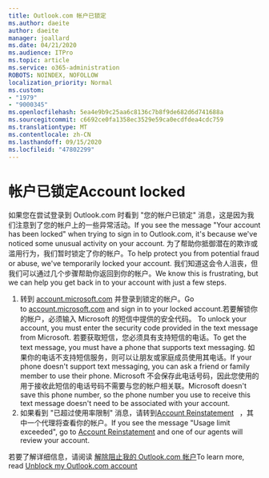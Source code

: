 ```yaml
---
title: Outlook.com 帐户已锁定
ms.author: daeite
author: daeite
manager: joallard
ms.date: 04/21/2020
ms.audience: ITPro
ms.topic: article
ms.service: o365-administration
ROBOTS: NOINDEX, NOFOLLOW
localization_priority: Normal
ms.custom:
- "1979"
- "9000345"
ms.openlocfilehash: 5ea4e9b9c25aa6c8136c7b8f9de682d6d741688a
ms.sourcegitcommit: c6692ce0fa1358ec3529e59ca0ecdfdea4cdc759
ms.translationtype: MT
ms.contentlocale: zh-CN
ms.lasthandoff: 09/15/2020
ms.locfileid: "47802299"
---
```

# <a name="account-locked"></a><span data-ttu-id="09255-102">帐户已锁定</span><span class="sxs-lookup"><span data-stu-id="09255-102">Account locked</span></span>

<span data-ttu-id="09255-103">如果您在尝试登录到 Outlook.com 时看到 "您的帐户已锁定" 消息，这是因为我们注意到了您的帐户上的一些异常活动。</span><span class="sxs-lookup"><span data-stu-id="09255-103">If you see the message "Your account has been locked" when trying to sign in to Outlook.com, it's because we've noticed some unusual activity on your account.</span></span> <span data-ttu-id="09255-104">为了帮助你抵御潜在的欺诈或滥用行为，我们暂时锁定了你的帐户。</span><span class="sxs-lookup"><span data-stu-id="09255-104">To help protect you from potential fraud or abuse, we've temporarily locked your account.</span></span> <span data-ttu-id="09255-105">我们知道这会令人沮丧，但我们可以通过几个步骤帮助你返回到你的帐户。</span><span class="sxs-lookup"><span data-stu-id="09255-105">We know this is frustrating, but we can help you get back in to your account with just a few steps.</span></span>

1. <span data-ttu-id="09255-106">转到 [account.microsoft.com](https://go.microsoft.com/fwlink/?linkid=2090484) 并登录到锁定的帐户。</span><span class="sxs-lookup"><span data-stu-id="09255-106">Go to [account.microsoft.com](https://go.microsoft.com/fwlink/?linkid=2090484) and sign in to your locked account.</span></span><span data-ttu-id="09255-107">若要解锁你的帐户，必须输入 Microsoft 的短信中提供的安全代码。</span><span class="sxs-lookup"><span data-stu-id="09255-107"> To unlock your account, you must enter the security code provided in the text message from Microsoft.</span></span> <span data-ttu-id="09255-108">若要获取短信，您必须具有支持短信的电话。</span><span class="sxs-lookup"><span data-stu-id="09255-108">To get the text message, you must have a phone that supports text messaging.</span></span> <span data-ttu-id="09255-109">如果你的电话不支持短信服务，则可以让朋友或家庭成员使用其电话。</span><span class="sxs-lookup"><span data-stu-id="09255-109">If your phone doesn't support text messaging, you can ask a friend or family member to use their phone.</span></span> <span data-ttu-id="09255-110">Microsoft 不会保存此电话号码，因此您使用的用于接收此短信的电话号码不需要与您的帐户相关联。</span><span class="sxs-lookup"><span data-stu-id="09255-110">Microsoft doesn't save this phone number, so the phone number you use to receive this text message doesn't need to be associated with your account.</span></span>
2. <span data-ttu-id="09255-111">如果看到 "已超过使用率限制" 消息，请转到[Account Reinstatement](https://go.microsoft.com/fwlink/?linkid=2090483)   ，其中一个代理将查看你的帐户。</span><span class="sxs-lookup"><span data-stu-id="09255-111">If you see the message "Usage limit exceeded", go to [Account Reinstatement](https://go.microsoft.com/fwlink/?linkid=2090483) and one of our agents will review your account.</span></span>

<span data-ttu-id="09255-112">若要了解详细信息，请阅读 [解除阻止我的 Outlook.com 帐户](https://support.office.com/article/f4ad2701-d166-4d8b-8a6a-9af2a1f8a4c4?wt.mc_id=Office_Outlook_com_Alchemy)</span><span class="sxs-lookup"><span data-stu-id="09255-112">To learn more, read [Unblock my Outlook.com account](https://support.office.com/article/f4ad2701-d166-4d8b-8a6a-9af2a1f8a4c4?wt.mc_id=Office_Outlook_com_Alchemy)</span></span> 